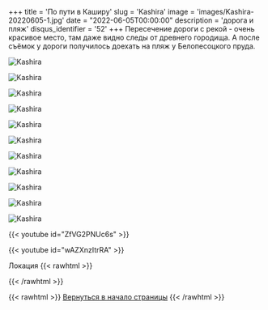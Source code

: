 +++
title = 'По пути в Каширу'
slug = 'Kashira'
image = 'images/Kashira-20220605-1.jpg'
date = "2022-06-05T00:00:00"
description = 'дорога и пляж'
disqus_identifier = '52'
+++
Пересечение дороги с рекой - очень красивое место, там даже видно следы от древнего городища. А после съёмок у дороги получилось доехать на пляж у Белопесоцкого пруда.

![Kashira](/images/Kashira-20220605-2.jpg)

![Kashira](/images/Kashira-20220605-3.jpg)

![Kashira](/images/Kashira-20220605-4.jpg)

![Kashira](/images/Kashira-20220605-5.jpg)

![Kashira](/images/Kashira-20220605-6.jpg)

![Kashira](/images/Kashira-20220605-7.jpg)

![Kashira](/images/Kashira-20220605-8.jpg)

![Kashira](/images/Kashira-20220605-9.jpg)

![Kashira](/images/Kashira-20220605-10.jpg)

![Kashira](/images/Kashira-20220605-11.jpg)

![Kashira](/images/Kashira-20220605-12.jpg)


{{< youtube id="ZfVG2PNUc6s" >}}

{{< youtube id="wAZXnzItrRA" >}}

Локация
{{< rawhtml >}}
<script type="text/javascript" charset="utf-8" async src="https://api-maps.yandex.ru/services/constructor/1.0/js/?um=constructor%3Abb50c17308de561b54fa16fa7eaae92eac1923fe44e68bebf99763c360eee038&amp;width=500&amp;height=400&amp;lang=ru_RU&amp;scroll=true"></script>
{{< /rawhtml >}}

{{< rawhtml >}}
<a href="#">Вернуться в начало страницы</a>
{{< /rawhtml >}}
